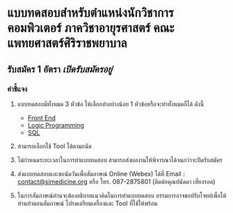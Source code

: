 # แบบทดสอบสำหรับตำแหน่งนักวิชาการคอมพิวเตอร์ ภาควิชาอายุรศาสตร์ คณะแพทยศาสตร์ศิริราชพยาบาล


## รับสมัคร 1 อัตรา _เปิดรับสมัครอยู่_


### คำชี้แจง

1. แบบทดสอบมีทั้งหมด 3 หัวข้อ ให้เลือกทำอย่างน้อย 1 หัวข้อหรือจะทำทั้งหมดก็ได้ ดังนี้
    - [Front End](FrontEnd-Testing.pdf)
    - [Logic Programming](logic-programming.md)
    - [SQL](SQL_TEST.pdf)

2. สามารถเลือกใช้ Tool ได้ตามถนัด
3. ไม่กำหนดระยะเวลาในการทำแบบทดสอบ สามารถส่งผลงานให้พิจารณาได้จนกว่าจะปิดรับสมัคร
4. ส่งแบบทดสอบและขอนัดวันเพื่อสัมภาษณ์ Online (Webex) ได้ที่ Email : contact@simedicine.org หรือ โทร. 087-2875801 (ติดต่อคุณปนัดดา เที่ยงรอด)
5. ในการสัมภาษณ์ท่านจะต้องอธิบายแนวคิดในการทำแบบทดสอบ กรรมการอาจขอปรับโจทย์เพื่อให้ท่านทำตอนสัมภาษณ์ โปรดเตรียมเครื่องและ Tool ที่ใช้ให้พร้อม